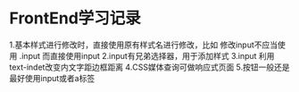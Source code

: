 # FrontEnd学习记录

1.基本样式进行修改时，直接使用原有样式名进行修改，比如 修改input不应当使用 .input 而直接使用input 
2.input有兄弟选择器，用于添加样式 
3.input 利用text-indet改变内文字距边框距离
4.CSS媒体查询可做响应式页面
5.按钮一般还是最好使用input或者a标签
